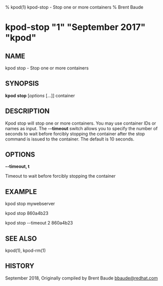 % kpod(1) kpod-stop - Stop one or more containers
% Brent Baude
# kpod-stop "1" "September 2017" "kpod"

## NAME
kpod stop - Stop one or more containers

## SYNOPSIS
**kpod** **stop** [*options* [...]] container

## DESCRIPTION
Kpod stop will stop one or more containers.  You may use container IDs or names as input.  The **--timeout** switch
allows you to specify the number of seconds to wait before forcibly stopping the container after the stop command 
is issued to the container.  The default is 10 seconds.

## OPTIONS

**--timeout, t**

Timeout to wait before forcibly stopping the container


## EXAMPLE

kpod stop mywebserver

kpod stop 860a4b23

kpod stop --timeout 2 860a4b23

## SEE ALSO
kpod(1), kpod-rm(1)

## HISTORY
September 2018, Originally compiled by Brent Baude <bbaude@redhat.com>
